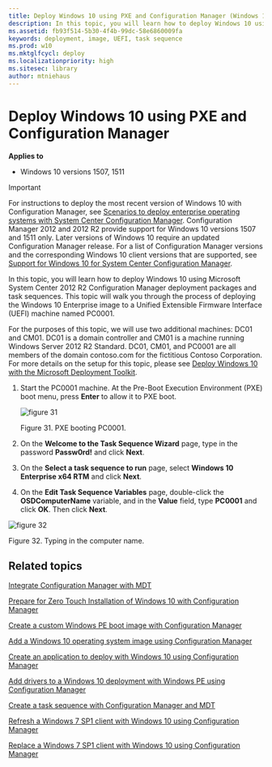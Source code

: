 ```yaml
---
title: Deploy Windows 10 using PXE and Configuration Manager (Windows 10)
description: In this topic, you will learn how to deploy Windows 10 using Microsoft System Center 2012 R2 Configuration Manager deployment packages and task sequences.
ms.assetid: fb93f514-5b30-4f4b-99dc-58e6860009fa
keywords: deployment, image, UEFI, task sequence
ms.prod: w10
ms.mktglfcycl: deploy
ms.localizationpriority: high
ms.sitesec: library
author: mtniehaus
---
```


# Deploy Windows 10 using PXE and Configuration Manager


**Applies to**

-   Windows 10 versions 1507, 1511

>[!IMPORTANT]
>For instructions to deploy the most recent version of Windows 10 with Configuration Manager, see [Scenarios to deploy enterprise operating systems with System Center Configuration Manager](https://docs.microsoft.com/sccm/osd/deploy-use/scenarios-to-deploy-enterprise-operating-systems). 
>Configuration Manager 2012 and 2012 R2 provide support for Windows 10 versions 1507 and 1511 only. Later versions of Windows 10 require an updated Configuration Manager release. For a list of Configuration Manager versions and the corresponding Windows 10 client versions that are supported, see [Support for Windows 10 for System Center Configuration Manager](https://docs.microsoft.com/sccm/core/plan-design/configs/support-for-windows-10).

In this topic, you will learn how to deploy Windows 10 using Microsoft System Center 2012 R2 Configuration Manager deployment packages and task sequences. This topic will walk you through the process of deploying the Windows 10 Enterprise image to a Unified Extensible Firmware Interface (UEFI) machine named PC0001.

For the purposes of this topic, we will use two additional machines: DC01 and CM01. DC01 is a domain controller and CM01 is a machine running Windows Server 2012 R2 Standard. DC01, CM01, and PC0001 are all members of the domain contoso.com for the fictitious Contoso Corporation. For more details on the setup for this topic, please see [Deploy Windows 10 with the Microsoft Deployment Toolkit](../deploy-windows-mdt/deploy-windows-10-with-the-microsoft-deployment-toolkit.md).

1.  Start the PC0001 machine. At the Pre-Boot Execution Environment (PXE) boot menu, press **Enter** to allow it to PXE boot.

    ![figure 31](../images/mdt-06-fig36.png)

    Figure 31. PXE booting PC0001.

2.  On the **Welcome to the Task Sequence Wizard** page, type in the password **Passw0rd!** and click **Next**.

3.  On the **Select a task sequence to run** page, select **Windows 10 Enterprise x64 RTM** and click **Next**.

4.  On the **Edit Task Sequence Variables** page, double-click the **OSDComputerName** variable, and in the **Value** field, type **PC0001** and click **OK**. Then click **Next**.

![figure 32](../images/mdt-06-fig37.png)

Figure 32. Typing in the computer name.

## Related topics


[Integrate Configuration Manager with MDT](../deploy-windows-mdt/integrate-configuration-manager-with-mdt.md)

[Prepare for Zero Touch Installation of Windows 10 with Configuration Manager](prepare-for-zero-touch-installation-of-windows-10-with-configuration-manager.md)

[Create a custom Windows PE boot image with Configuration Manager](create-a-custom-windows-pe-boot-image-with-configuration-manager.md)

[Add a Windows 10 operating system image using Configuration Manager](add-a-windows-10-operating-system-image-using-configuration-manager.md)

[Create an application to deploy with Windows 10 using Configuration Manager](create-an-application-to-deploy-with-windows-10-using-configuration-manager.md)

[Add drivers to a Windows 10 deployment with Windows PE using Configuration Manager](add-drivers-to-a-windows-10-deployment-with-windows-pe-using-configuration-manager.md)

[Create a task sequence with Configuration Manager and MDT](../deploy-windows-mdt/create-a-task-sequence-with-configuration-manager-and-mdt.md)

[Refresh a Windows 7 SP1 client with Windows 10 using Configuration Manager](refresh-a-windows-7-client-with-windows-10-using-configuration-manager.md)

[Replace a Windows 7 SP1 client with Windows 10 using Configuration Manager](replace-a-windows-7-client-with-windows-10-using-configuration-manager.md)

 

 





